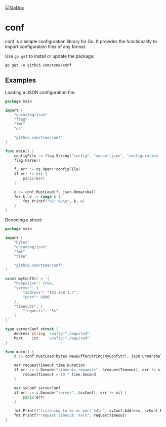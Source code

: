 [![GoDoc](https://godoc.org/github.com/tsne/conf?status.png)](https://godoc.org/github.com/tsne/conf)

# conf

conf is a simple configuration library for Go. It provides the functionality to import configuration files of any format.

Use `go get` to install or update the package:
```
go get -u github.com/tsne/conf
```

## Examples
Loading a JSON configuration file:
```go
package main

import (
	"encoding/json"
	"flag"
	"fmt"
	"os"

	"github.com/tsne/conf"
)

func main() {
	configFile := flag.String("config", "myconf.json", "configuration file")
	flag.Parse()

	f, err := os.Open(*configFile)
	if err != nil {
		panic(err)
	}

	c := conf.MustLoad(f, json.Unmarshal)
	for k, v := range c {
		fmt.Printf("%v: %v\n", k, v)
	}
}
```

Decoding a struct:
```go
package main

import (
	"bytes"
	"encoding/json"
	"fmt"
	"time"

	"github.com/tsne/conf"
)

const myConfStr = `{
	"keepalive": true,
	"server": {
		"address": "192.168.1.7",
		"port": 8080
	},
	"timeouts": {
		"requests": "5s"
	}
}`

type serverConf struct {
	Address string `config:",required"`
	Port    int    `config:",required"`
}

func main() {
	c := conf.MustLoad(bytes.NewBufferString(myConfStr), json.Unmarshal)

	var requestTimeout time.Duration
	if err := c.Decode("timeouts.requests", &requestTimeout); err != nil {
		requestTimeout = 10 * time.Second
	}

	var svConf serverConf
	if err := c.Decode("server", &svConf); err != nil {
		panic(err)
	}

	fmt.Printf("listening to %s on port %d\n", svConf.Address, svConf.Port)
	fmt.Printf("request timeout: %s\n", requestTimeout)
}
```

